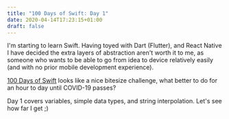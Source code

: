 ```yaml
---
title: "100 Days of Swift: Day 1"
date: 2020-04-14T17:23:15+01:00
draft: false 
---
```

I'm starting to learn Swift. Having toyed with Dart (Flutter), and React Native I have decided the extra layers of abstraction aren't worth it to me, as someone who wants to be able to go from idea to device relatively easily (and with no prior mobile development experience).

[100 Days of Swift](https://www.hackingwithswift.com/100/) looks like a nice bitesize challenge, what better to do for an hour to day until COVID-19 passes?

Day 1 covers variables, simple data types, and string interpolation. Let's see how far I get ;) 

